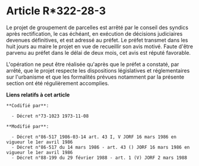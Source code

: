 # Article R*322-28-3

Le projet de groupement de parcelles est arrêté par le conseil des syndics après rectification, le cas échéant, en exécution
de décisions judiciaires devenues définitives, et est adressé au préfet. Le préfet transmet dans les huit jours au maire le
projet en vue de recueillir son avis motivé. Faute d'être parvenu au préfet dans le délai de deux mois, cet avis est réputé
favorable.

L'opération ne peut être réalisée qu'après que le préfet a constaté, par arrêté, que le projet respecte les dispositions
législatives et réglementaires sur l'urbanisme et que les formalités prévues notamment par la présente section ont été
régulièrement accomplies.

**Liens relatifs à cet article**

	**Codifié par**:

	  - Décret n°73-1023 1973-11-08

	**Modifié par**:

	  - Décret n°86-517 1986-03-14 art. 43 I, V JORF 16 mars 1986 en vigueur le 1er avril 1986
	  - Décret n°86-517 du 14 mars 1986 - art. 43 () JORF 16 mars 1986 en vigueur le 1er avril 1986
	  - Décret n°88-199 du 29 février 1988 - art. 1 (V) JORF 2 mars 1988
